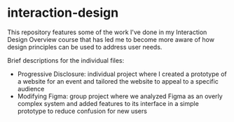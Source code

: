 # interaction-design

This repository features some of the work I've done in my Interaction Design Overview course that has led me to become more aware of how design principles can be used to address user needs. 

Brief descriptions for the individual files:
- Progressive Disclosure: individual project where I created a prototype of a website for an event and tailored the website to appeal to a specific audience
- Modifying Figma: group project where we analyzed Figma as an overly complex system and added features to its interface in a simple prototype to reduce confusion for new users


